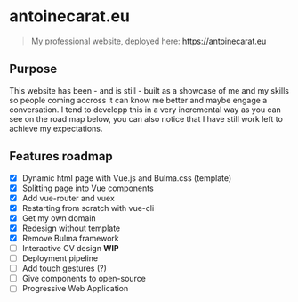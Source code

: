 # antoinecarat.eu
> My professional website, deployed here: https://antoinecarat.eu

## Purpose
This website has been - and is still - built as a showcase of me and my skills so people coming accross it can know me better and maybe engage a conversation. I tend to developp this in a very incremental way as you can see on the road map below, you can also notice that I have still work left to achieve my expectations.

## Features roadmap

- [x] Dynamic html page with Vue.js and Bulma.css (template)
- [x] Splitting page into Vue components
- [x] Add vue-router and vuex
- [x] Restarting from scratch with vue-cli
- [x] Get my own domain
- [x] Redesign without template
- [x] Remove Bulma framework
- [ ] Interactive CV design **WIP**
- [ ] Deployment pipeline
- [ ] Add touch gestures (?)
- [ ] Give components to open-source
- [ ] Progressive Web Application
